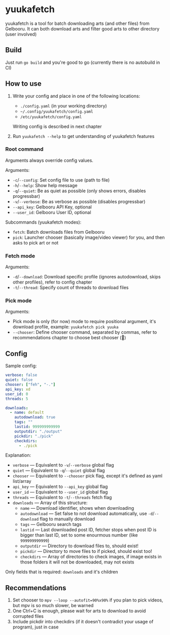# yuukafetch
yuukafetch is a tool for batch downloading arts (and other files) from Gelbooru. It can both download arts and filter good arts to other directory (user involved)

## Build
Just run `go build` and you're good to go (currently there is no autobuild in CI)

## How to use
1. Write your config and place in one of the following locations:
    * `./config.yaml` (in your working directory)
    * `~/.config/yuukafetch/config.yaml`
    * `/etc/yuukafetch/config.yaml`

   Writing config is described in next chapter
2. Run `yuukafetch --help` to get understanding of yuukafetch features

### Root command
Arguments always override config values.


Arguments:
* `-c`/`--config`: Set config file to use (path to file)
* `-h`/`--help`: Show help message
* `-q`/`--quiet`: Be as quiet as possible (only shows errors, disables progressbar)
* `-v`/`--verbose`: Be as verbose as possible (disables progressbar)
* `--api_key`: Gelbooru API Key, optional
* `--user_id`: Gelbooru User ID, optional

Subcommands (yuukafetch modes):
* `fetch`: Batch downloads files from Gelbooru
* `pick`: Launcher chooser (basically image/video viewer) for you, and then asks to pick art or not

### Fetch mode
Arguments:
* `-d`/`--download`: Download specific profile (ignores autodownload, skips other profiles), refer to config chapter
* `-t`/`--thread`: Specify count of threads to download files

### Pick mode
Arguments:
* Pick mode is only (for now) mode to require positional argument, it's download profile, example: `yuukafetch pick yuuka`
* `--chooser`: Define chooser command, separated by commas, refer to recommendations chapter to choose best chooser (🐳)

## Config
Sample config:
```yaml
verbose: false
quiet: false
chooser: ["feh", "-."]
api_key: xd
user_id: 0
threads: 5

downloads:
  - name: default
    autodownload: true
    tags: ""
    lastid: 999999999999
    outputdir: "./output"
    pickdir: "./pick"
    checkdirs:
      - ./pick
```

Explanation:
* `verbose` — Equivalent to `-v`/`--verbose` global flag
* `quiet` — Equivalent to `-q`/`--quiet` global flag
* `chooser` — Equivalent to `--chooser` pick flag, except it's defined as yaml list/array
* `api_key` — Equivalent to `--api_key` global flag
* `user_id` — Equivalent to `--user_id` global flag
* `threads` — Equivalent to `-t`/`--threads` fetch flag
* `downloads` — Array of this structure:
    * `name` — Download identifier, shows when downloading
    * `autodownload` — Set false to not download automatically, use `-d`/`--download` flag to manually download
    * `tags` — Gelbooru search tags
    * `lastid` — Last downloaded post ID, fetcher stops when post ID is bigger than last ID, set to some enourmous number (like `999999999999`)
    * `outputdir` — Directory to download files to, should exist!
    * `pickdir` — Directory to move files to if picked, should exist too!
    * `checkdirs` — Array of directories to check images, if image exists in those folders it will not be downloaded, may not exists

Only fields that is required: `downloads` and it's children

## Recommendations
1. Set chooser to `mpv --loop --autofit=90%x90%` if you plan to pick videos, but mpv is so much slower, be warned
2. One Ctrl+C is enough, please wait for arts to download to avoid corrupted files
3. Include pickdir into checkdirs (if it doesn't contradict your usage of program), just in case
